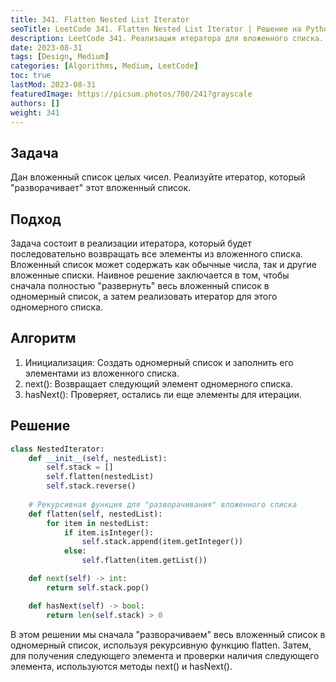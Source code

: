 ```yaml
---
title: 341. Flatten Nested List Iterator
seoTitle: LeetCode 341. Flatten Nested List Iterator | Решение на Python
description: LeetCode 341. Реализация итератора для вложенного списка. Разбор задачи.
date: 2023-08-31
tags: [Design, Medium]
categories: [Algorithms, Medium, LeetCode]
toc: true
lastMod: 2023-08-31
featuredImage: https://picsum.photos/700/241?grayscale
authors: []
weight: 341
---
```

## Задача

Дан вложенный список целых чисел. Реализуйте итератор, который "разворачивает" этот вложенный список.

## Подход

Задача состоит в реализации итератора, который будет последовательно возвращать все элементы из вложенного списка. Вложенный список может содержать как обычные числа, так и другие вложенные списки. Наивное решение заключается в том, чтобы сначала полностью "развернуть" весь вложенный список в одномерный список, а затем реализовать итератор для этого одномерного списка.

## Алгоритм

1. Инициализация: Создать одномерный список и заполнить его элементами из вложенного списка.
1. next(): Возвращает следующий элемент одномерного списка.
1. hasNext(): Проверяет, остались ли еще элементы для итерации.

## Решение

```python
class NestedIterator:
    def __init__(self, nestedList):
        self.stack = []
        self.flatten(nestedList)
        self.stack.reverse()
    
    # Рекурсивная функция для "разворачивания" вложенного списка
    def flatten(self, nestedList):
        for item in nestedList:
            if item.isInteger():
                self.stack.append(item.getInteger())
            else:
                self.flatten(item.getList())

    def next(self) -> int:
        return self.stack.pop()

    def hasNext(self) -> bool:
        return len(self.stack) > 0
```

В этом решении мы сначала "разворачиваем" весь вложенный список в одномерный список, используя рекурсивную функцию flatten. Затем, для получения следующего элемента и проверки наличия следующего элемента, используются методы next() и hasNext().
